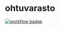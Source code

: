 # ohtuvarasto

[![workflow badge](https://github.com/jipeso/ohtuvarasto/workflows/CI/badge.svg)](https://github.com/jipeso/ohtuvarasto/actions)
